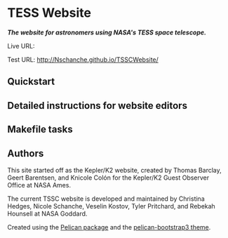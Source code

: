 # TESS Website 
***The website for astronomers using NASA's TESS space telescope.***

Live URL: 

Test URL: http://Nschanche.github.io/TSSCWebsite/


## Quickstart



## Detailed instructions for website editors



## Makefile tasks




## Authors

This site started off as the Kepler/K2 website, created by Thomas Barclay, Geert Barentsen, and Knicole Colón for the Kepler/K2 Guest Observer Office at NASA Ames.

The current TSSC website is developed and maintained by Christina Hedges, Nicole Schanche, Veselin Kostov, Tyler Pritchard, and Rebekah Hounsell at NASA Goddard.

Created using the [Pelican package](getpelican.com) and the
[pelican-bootstrap3 theme](https://github.com/DandyDev/pelican-bootstrap3).


